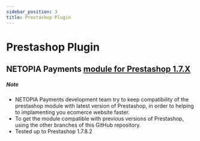 ```yaml
---
sidebar_position: 3
title: Prestashop Plugin
---
```


# Prestashop Plugin

## NETOPIA Payments [module for Prestashop 1.7.X](https://github.com/mobilpay/prestashop)

##### Note
* NETOPIA Payments development team try to keep compatibility of the prestashop module with latest version of Prestashop, in order to helping to implamenting you ecomerce website faster.
* To get the module compatible with previous versions of Prestashop, using the other branches of this GitHub repository.
* Tested up to Prestashop 1.7.8.2